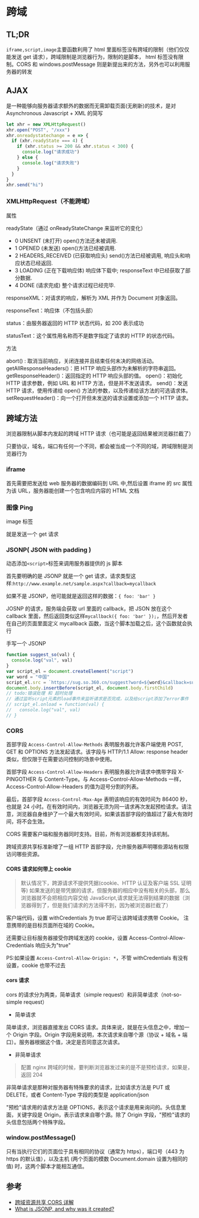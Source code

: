 # 跨域

## TL;DR

`iframe,script,image`主要函数利用了 html 里面标签没有跨域的限制（他们仅仅能发送 get 请求），跨域限制是浏览器行为，限制的是脚本， html 标签没有限制。CORS 和 windows.postMessage 则是新提出来的方法，另外也可以利用服务器的转发

## AJAX

是一种能够向服务器请求额外的数据而无需卸载页面(无刷新)的技术，是对 Asynchronous Javascript + XML 的简写

```js
let xhr = new XMLHttpRequest()
xhr.open("POST", "/xxx")
xhr.onreadystatechange = e => {
  if (xhr.readyState === 4) {
    if (xhr.status >= 200 && xhr.status < 300) {
      console.log("请求成功")
    } else {
      console.log("请求失败")
    }
  }
}
xhr.send("hi")
```

### XMLHttpRequest（不能跨域）

属性

readyState（通过 onReadyStateChange 来监听它的变化）

- 0 UNSENT (未打开) open()方法还未被调用.
- 1 OPENED (未发送) open()方法已经被调用.
- 2 HEADERS_RECEIVED (已获取响应头) send()方法已经被调用, 响应头和响应状态已经返回.
- 3 LOADING (正在下载响应体) 响应体下载中; responseText 中已经获取了部分数据.
- 4 DONE (请求完成) 整个请求过程已经完毕.

responseXML：对请求的响应，解析为 XML 并作为 Document 对象返回。

responseText：响应体（不包括头部）

status：由服务器返回的 HTTP 状态代码，如 200 表示成功

statusText：这个属性用名称而不是数字指定了请求的 HTTP 的状态代码。

方法

abort() : 取消当前响应，关闭连接并且结束任何未决的网络活动。
getAllResponseHeaders()：把 HTTP 响应头部作为未解析的字符串返回。
getResponseHeader()：返回指定的 HTTP 响应头部的值。
open()：初始化 HTTP 请求参数，例如 URL 和 HTTP 方法，但是并不发送请求。
send()：发送 HTTP 请求，使用传递给 open() 方法的参数，以及传递给该方法的可选请求体。
setRequestHeader()：向一个打开但未发送的请求设置或添加一个 HTTP 请求。

## 跨域方法

浏览器限制从脚本内发起的跨域 HTTP 请求（也可能是返回结果被浏览器拦截了）

只要协议，域名，端口有任何一个不同，都会被当成一个不同的域，跨域限制是浏览器行为

### iframe

首先需要把发送给 web 服务器的数据编码到 URL 中,然后设置 iframe 的 src 属性为该 URL，服务器能创建一个包含响应内容的 HTML 文档

### 图像 Ping

image 标签

就是发送一个 get 请求

### JSONP( JSON with padding )

动态添加`<script>`标签来调用服务器提供的 js 脚本

首先要明确的是 JSONP 就是一个 get 请求，请求类型这样:`http://www.example.net/sample.aspx?callback=mycallback`

如果不是 JSONP，他可能就是返回这样的数据：`{ foo: 'bar' }`

JOSNP 的请求，服务端会获取 url 里面的 callback，把 JSON 放在这个 callback 里面，然后返回类似这样`mycallback({ foo: 'bar' });`，然后开发者在自己的页面里面定义 mycallback 函数，当这个脚本加载之后，这个函数就会执行

手写一个 JSONP

```js
function suggest_so(val) {
  console.log("val", val)
}
var script_el = document.createElement("script")
var word = "中国"
script_el.src = `https://sug.so.360.cn/suggest?word=${word}&callback=suggest_so&encodein=utf-8&encodeout=utf-8&format=json&fields=word`
document.body.insertBefore(script_el, document.body.firstChild)
// todo:错误处理 和 超时处理
// 通过监听script元素的load事件来监听请求是否完成，以及给script添加了error事件
// script_el.onload = function(val) {
//   console.log("val", val)
// }
```

### CORS

首部字段 `Access-Control-Allow-Methods` 表明服务器允许客户端使用 POST, GET 和 OPTIONS 方法发起请求。该字段与 HTTP/1.1 Allow: response header 类似，但仅限于在需要访问控制的场景中使用。

首部字段 `Access-Control-Allow-Headers` 表明服务器允许请求中携带字段 X-PINGOTHER 与 Content-Type。与 Access-Control-Allow-Methods 一样，Access-Control-Allow-Headers 的值为逗号分割的列表。

最后，首部字段 `Access-Control-Max-Age` 表明该响应的有效时间为 86400 秒，也就是 24 小时。在有效时间内，浏览器无须为同一请求再次发起预检请求。请注意，浏览器自身维护了一个最大有效时间，如果该首部字段的值超过了最大有效时间，将不会生效。

CORS 需要客户端和服务器同时支持。目前，所有浏览器都支持该机制。

跨域资源共享标准新增了一组 HTTP 首部字段，允许服务器声明哪些源站有权限访问哪些资源。

#### CORS 请求如何带上 cookie

> 默认情况下，跨源请求不提供凭据(cookie、HTTP 认证及客户端 SSL 证明等)
> 如果发送的是带凭据的请求，但服务器的相应中没有相关的头部，那么浏览器就不会把相应内容交给 JavaScript,请求就无法得到结果的数据（浏览器得到了，但是我们请求的方法得不到，因为被浏览器拦截了）

客户端代码，设置 withCredentials 为 true 即可让该跨域请求携带 Cookie。 注意携带的是目标页面所在域的 Cookie。

还需要让目标服务器接受你跨域发送的 cookie，设置 Access-Control-Allow-Credentials 响应头为"true"

PS:如果设置 `Access-Control-Allow-Origin: *`，不管 withCredentials 有没有设置，cookie 也带不过去

#### cors 请求

cors 的请求分为两类，简单请求（simple request）和非简单请求（not-so-simple request）

- 简单请求

简单请求，浏览器直接发出 CORS 请求。具体来说，就是在头信息之中，增加一个 Origin 字段。Origin 字段用来说明，本次请求来自哪个源（协议 + 域名 + 端口）。服务器根据这个值，决定是否同意这次请求。

- 非简单请求

> 配置 nginx 跨域的时候，要判断浏览器发过来的是不是预检请求，如果是，返回 204

非简单请求是那种对服务器有特殊要求的请求，比如请求方法是 PUT 或 DELETE，或者 Content-Type 字段的类型是 application/json

"预检"请求用的请求方法是 OPTIONS，表示这个请求是用来询问的。头信息里面，关键字段是 Origin，表示请求来自哪个源。除了 Origin 字段，"预检"请求的头信息包括两个特殊字段。

### window.postMessage()

只有当执行它们的页面位于具有相同的协议（通常为 https），端口号（443 为 https 的默认值），以及主机 (两个页面的模数 Document.domain 设置为相同的值) 时，这两个脚本才能相互通信。

## 参考

- [跨域资源共享 CORS 详解](http://www.ruanyifeng.com/blog/2016/04/cors.html)
- [What is JSONP, and why was it created?](https://stackoverflow.com/questions/2067472/what-is-jsonp-and-why-was-it-created)
